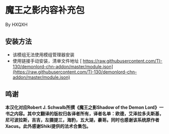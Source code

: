 # 魔王之影内容补充包
By HXQXH

## 安装方法
- 该模组无法使用模组管理器安装
- 使用链接手动安装，清单文件地址 [ https://raw.githubusercontent.com/TI-130/demonlord-chn-addon/master/module.json](https://raw.githubusercontent.com/TI-130/demonlord-chn-addon/master/module.json)

## 鸣谢
**本汉化对应Robert J. Schwalb所撰《魔王之影Shadow of the Demon Lord》一书之内容。其中文翻译的版权归各译者所有，译者名单：欧德，艾泽拉多夫斯基，尼可波拉斯，吉吉，左摄提三，海豹，五大湖，豪哥。同时也感谢该系统原作者Xacus。此外感谢Shiki提供的法术合集包。**
